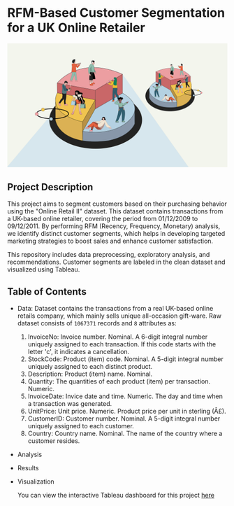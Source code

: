 # RFM-Based Customer Segmentation for a UK Online Retailer

![Project Cover](data/project_cover.png)

## Project Description 

This project aims to segment customers based on their purchasing behavior using the "Online Retail II" dataset. This dataset contains transactions from a UK-based online retailer, covering the period from 01/12/2009 to 09/12/2011. By performing RFM (Recency, Frequency, Monetary) analysis, we identify distinct customer segments, which helps in developing targeted marketing strategies to boost sales and enhance customer satisfaction.
 
This repository includes data preprocessing, exploratory analysis, and recommendations. Customer segments are labeled in the clean dataset and visualized using Tableau.

## Table of Contents

- Data: Dataset contains the transactions from a real UK-based online retails company, which mainly sells unique all-occasion gift-ware. Raw dataset consists of `1067371` records and `8` attributes as:
   1. InvoiceNo: Invoice number. Nominal. A 6-digit integral number uniquely assigned to each transaction. If this code starts with the letter 'c', it indicates a cancellation.
   2. StockCode: Product (item) code. Nominal. A 5-digit integral number uniquely assigned to each distinct product.
  3. Description: Product (item) name. Nominal.
  4. Quantity: The quantities of each product (item) per transaction. Numeric.
  5. InvoiceDate: Invice date and time. Numeric. The day and time when a transaction was generated.
  6. UnitPrice: Unit price. Numeric. Product price per unit in sterling (Â£).
  7. CustomerID: Customer number. Nominal. A 5-digit integral number uniquely assigned to each customer.
  8. Country: Country name. Nominal. The name of the country where a customer resides.
- Analysis
- Results
- Visualization


  You can view the interactive Tableau dashboard for this project [here](https://public.tableau.com/app/profile/aykut.avci/viz/CustomerSegmentationAnalysis-UKOnlineRetailDataset/CustomerDashboard)
